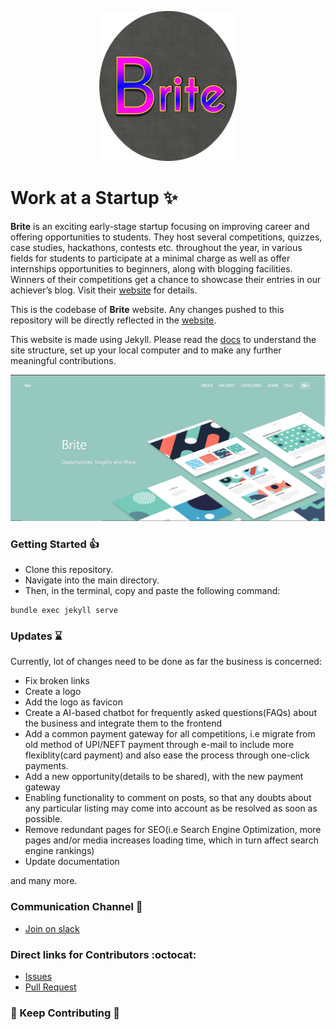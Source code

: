 
<p align="center">
    <img src="assets/images/about-page-logo.jpg" width="220" height="240" />
</p>

Work at a Startup :sparkles:
=================

**Brite** is an exciting early-stage startup focusing on improving career and offering opportunities to
students. They host several competitions, quizzes, case studies, hackathons, contests etc. throughout the year, 
in various fields for students to participate at a minimal charge as well as offer internships opportunities to beginners, 
along with blogging facilities.
Winners of their competitions get a chance to showcase their entries in our achiever’s blog.
Visit their [website](https://main.d29puj6tk3jn5f.amplifyapp.com/) for details.

This is the codebase of <strong>Brite</strong> website. Any changes pushed to this repository will be directly
reflected in the [website](https://main.d29puj6tk3jn5f.amplifyapp.com/).

This website is made using Jekyll. Please read the [docs](https://jekyllrb.com/docs/) to understand the site 
structure, set up your local computer and to make any further meaningful contributions.

<p align="center">
    <img src="assets/images/ss.PNG"/>
</p>


### Getting Started :+1:
* Clone this repository.
* Navigate into the main directory.
* Then, in the terminal, copy and paste the following command:
```
bundle exec jekyll serve
```

### Updates :hourglass: 
Currently, lot of changes need to be done as far the business is concerned:
- Fix broken links
- Create a logo
- Add the logo as favicon
- Create a AI-based chatbot for frequently asked questions(FAQs) about the business and integrate them to the frontend
- Add a common payment gateway for all competitions, i.e migrate from old method of UPI/NEFT payment through e-mail to include more flexiblity(card payment) and also ease the process through one-click payments.
- Add a new opportunity(details to be shared), with the new payment gateway
- Enabling functionality to comment on posts, so that any doubts about any particular listing may come into account
as be resolved as soon as possible.
- Remove redundant pages for SEO(i.e Search Engine Optimization, more pages and/or media increases loading time, which in turn affect search engine rankings)
- Update documentation

and many more.

### Communication Channel :link:
* [Join on slack](https://join.slack.com/t/workatastartu-5ah7629/shared_invite/zt-jnx932p1-OxVqrz~SAH5FBFp2FaFw7A)

### Direct links for Contributors :octocat:
* [Issues](https://github.com/prami1806/work-at-a-startup/issues)
* [Pull Request](https://github.com/prami1806/work-at-a-startup/pulls)

### :large_blue_diamond: Keep Contributing :large_blue_diamond:




